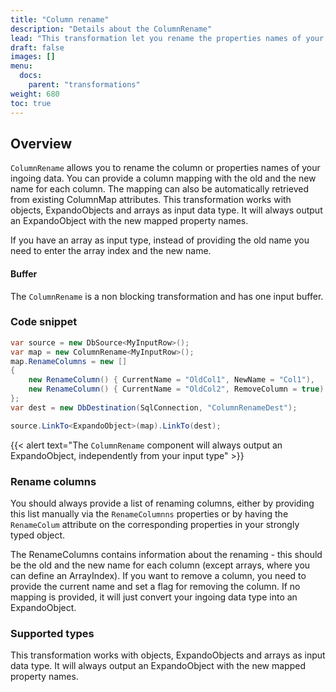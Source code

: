 ```yaml
---
title: "Column rename"
description: "Details about the ColumnRename"
lead: "This transformation let you rename the properties names of your ingoing data. Also, you can remove columns from your flow."
draft: false
images: []
menu:
  docs:
    parent: "transformations"
weight: 680
toc: true
---
```



## Overview

`ColumnRename` allows you to rename the column or properties names of your ingoing data.  You can provide a column mapping with the old and the new name for each column. The mapping can also be automatically retrieved from existing ColumnMap attributes. This transformation works with objects, ExpandoObjects and arrays as input data type. It will always output an ExpandoObject with the new mapped property names.  

If you have an array as input type, instead of providing the old name you need to enter the array index and the new name. 

#### Buffer

The `ColumnRename` is a non blocking transformation and has one input buffer. 

### Code snippet 

```C#
var source = new DbSource<MyInputRow>();
var map = new ColumnRename<MyInputRow>();
map.RenameColumns = new []
{
    new RenameColumn() { CurrentName = "OldCol1", NewName = "Col1"),
    new RenameColumn() { CurrentName = "OldCol2", RemoveColumn = true)
};
var dest = new DbDestination(SqlConnection, "ColumnRenameDest");

source.LinkTo<ExpandoObject>(map).LinkTo(dest);
```

{{< alert text="The <code>ColumnRename</code> component will always output an ExpandoObject, independently from your input type" >}}

### Rename columns

You should always provide a list of renaming columns, either by providing this list manually via the `RenameColumnns` properties or by having the `RenameColum` attribute on the corresponding properties in your strongly typed object. 

The RenameColumns contains information about the renaming - this should be the old and the new name for each column (except arrays, where you can define an ArrayIndex). If you want to remove a column, you need to provide the current name and set a flag for removing the column. If no mapping is provided, it will just convert your ingoing data type into an ExpandoObject. 

### Supported types 

This transformation works with objects, ExpandoObjects and arrays as input data type. It will always output an ExpandoObject with the new mapped property names.    
